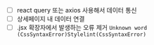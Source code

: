 - [ ] react query 또는 axios 사용해서 데이터 통신
- [ ] 상세페이지 내 데이터 연결
- [ ] .jsx 확장자에서 발생하는 오류 제거 `Unknown word (CssSyntaxError)Stylelint(CssSyntaxError)`
